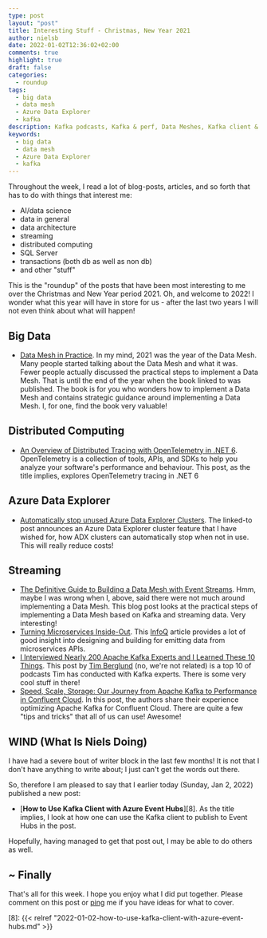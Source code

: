 ```yaml
---
type: post
layout: "post"
title: Interesting Stuff - Christmas, New Year 2021
author: nielsb
date: 2022-01-02T12:36:02+02:00
comments: true
highlight: true
draft: false
categories:
  - roundup
tags:
  - big data
  - data mesh
  - Azure Data Explorer
  - kafka
description: Kafka podcasts, Kafka & perf, Data Meshes, Kafka client & Event Hubs, and other interesting topics.
keywords:
  - big data
  - data mesh
  - Azure Data Explorer
  - kafka   
---
```


Throughout the week, I read a lot of blog-posts, articles, and so forth that has to do with things that interest me:

* AI/data science
* data in general
* data architecture
* streaming
* distributed computing
* SQL Server
* transactions (both db as well as non db)
* and other "stuff"

This is the "roundup" of the posts that have been most interesting to me over the Christmas and New Year period 2021. Oh, and welcome to 2022! I wonder what this year will have in store for us - after the last two years I will not even think about what will happen!

<!--more-->

## Big Data

* [Data Mesh in Practice][1]. In my mind, 2021 was the year of the Data Mesh. Many people started talking about the Data Mesh and what it was. Fewer people actually discussed the practical steps to implement a Data Mesh. That is until the end of the year when the book linked to was published. The book is for you who wonders how to implement a Data Mesh and contains strategic guidance around implementing a Data Mesh. I, for one, find the book very valuable!

## Distributed Computing

* [An Overview of Distributed Tracing with OpenTelemetry in .NET 6][3]. OpenTelemetry is a collection of tools, APIs, and SDKs to help you analyze your software's performance and behaviour. This post, as the title implies, explores OpenTelemetry tracing in .NET 6

## Azure Data Explorer

* [Automatically stop unused Azure Data Explorer Clusters][5]. The linked-to post announces an Azure Data Explorer cluster feature that I have wished for, how ADX clusters can automatically stop when not in use. This will really reduce costs!

## Streaming

* [The Definitive Guide to Building a Data Mesh with Event Streams][2]. Hmm, maybe I was wrong when I, above, said there were not much around implementing a Data Mesh. This blog post looks at the practical steps of implementing a Data Mesh based on Kafka and streaming data. Very interesting!
* [Turning Microservices Inside-Out][4]. This [InfoQ][iq] article provides a lot of good insight into designing and building for emitting data from microservices APIs.
* [I Interviewed Nearly 200 Apache Kafka Experts and I Learned These 10 Things][6]. This post by [Tim Berglund][6] (no, we're not related) is a top 10 of podcasts Tim has conducted with Kafka experts. There is some very cool stuff in there!
* [Speed, Scale, Storage: Our Journey from Apache Kafka to Performance in Confluent Cloud][7]. In this post, the authors share their experience optimizing Apache Kafka for Confluent Cloud. There are quite a few "tips and tricks" that all of us can use! Awesome!

## WIND (What Is Niels Doing)

I have had a severe bout of writer block in the last few months! It is not that I don't have anything to write about; I just can't get the words out there.

So, therefore I am pleased to say that I earlier today (Sunday, Jan 2, 2022) published a new post:

* [**How to Use Kafka Client with Azure Event Hubs**][8]. As the title implies, I look at how one can use the Kafka client to publish to Event Hubs in the post.

Hopefully, having managed to get that post out, I may be able to do others as well.

## ~ Finally

That's all for this week. I hope you enjoy what I did put together. Please comment on this post or [ping][ma] me if you have ideas for what to cover.

[ma]: mailto:niels.it.berglund@gmail.com
[mp]: https://blog.acolyer.org
[iq]: https://www.infoq.com/
[ew]: http://sqlonice.com/
[re]: http://blog.revolutionanalytics.com
[sqsk]: https://www.sqlskills.com
[mdaveyblog]: https://mdavey.wordpress.com/
[charlblog]: https://charlla.com/

[jovpop]: https://twitter.com/JovanPop_MSFT
[bobw]: https://twitter.com/bobwardms
[revod]: https://twitter.com/revodavid
[lonny]: https://twitter.com/sqL_handLe
[ewtw]: https://twitter.com/sqlOnIce
[buckw]: https://twitter.com/BuckWoodyMSFT
[mattw]: https://twitter.com/matthewwarren
[murba]: https://twitter.com/muratdemirbas
[daveda]: https://twitter.com/davidthecoder
[adcol]: https://twitter.com/adriancolyer
[jesrod]: https://twitter.com/jrdothoughts
[tomaz]: https://twitter.com/tomaz_tsql
[dataart]: https://twitter.com/dataartisans
[luis]: https://twitter.com/luis_de_sousa
[benstop]: https://twitter.com/benstopford
[conflu]: https://twitter.com/confluentinc
[tylert]: https://twitter.com/tyler_treat
[andrewng]: https://twitter.com/AndrewYNg
[lawr]: https://twitter.com/bytezn
[jue]: https://twitter.com/b0rk
[yan]: https://twitter.com/theburningmonk
[danny]: https://twitter.com/g9yuayon
[rmoff]: https://twitter.com/rmoff
[ryansw]: https://twitter.com/ryanswanstrom
[pabloc]: https://twitter.com/pabloc_ds
[mklep]: https://twitter.com/martinkl
[mdavey]: https://twitter.com/matt_davey
[jboner]: https://twitter.com/jboner
[joeduff]: https://twitter.com/funcOfJoe
[charl]: https://twitter.com/charllamprecht
[dbricks]: https://twitter.com/databricks
[adsit]: https://twitter.com/SitnikAdam
[vicky]: https://twitter.com/vickyharp
[dscentral]: https://twitter.com/DataScienceCtrl
[natemc]: https://twitter.com/natemcmaster
[ads]: https://twitter.com/azuredatastudio
[travw]: https://twitter.com/radtravis
[emilk]: https://twitter.com/IsTheArchitect
[netflx]: https://netflixtechblog.com/

[1]: https://www.starburst.io/info/data-mesh-in-practice-ebook/
[2]: https://www.confluent.io/blog/how-to-build-a-data-mesh-using-event-streams/
[3]: https://aaronstannard.com/opentelemetry-dotnet6/
[4]: https://www.infoq.com/articles/microservices-inside-out/
[5]: https://techcommunity.microsoft.com/t5/azure-data-explorer-blog/automatically-stop-unused-azure-data-explorer-clusters/ba-p/3047042
[6]: https://twitter.com/tlberglund
[7]: https://www.confluent.io/blog/from-apache-kafka-to-confluent-cloud-optimizing-for-speed-scale-storage/
[8]: {{< relref "2022-01-02-how-to-use-kafka-client-with-azure-event-hubs.md" >}}
